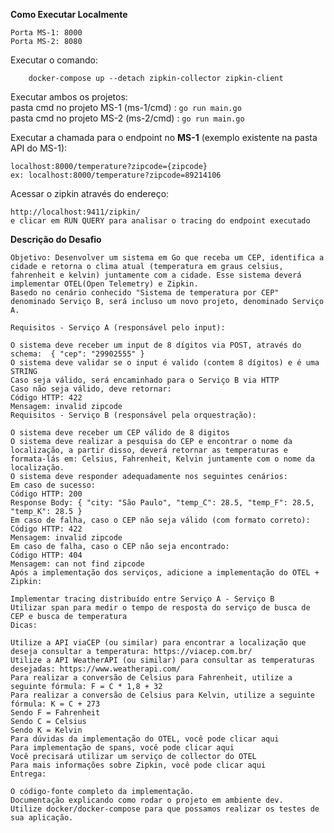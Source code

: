**Como Executar Localmente**
	
	Porta MS-1: 8000
	Porta MS-2: 8080

Executar o comando: 
	
		docker-compose up --detach zipkin-collector zipkin-client

Executar ambos os projetos:<br/> 
	pasta cmd no projeto MS-1 (ms-1/cmd) : <code>go run main.go</code> <br/> 
	pasta cmd no projeto MS-2 (ms-2/cmd) : <code>go run main.go</code>


Executar a chamada para o endpoint no **MS-1** (exemplo existente na pasta API do MS-1): 
	
	localhost:8000/temperature?zipcode={zipcode}	
	ex: localhost:8000/temperature?zipcode=89214106

 
Acessar o zipkin através do endereço: 
	
	http://localhost:9411/zipkin/   
	e clicar em RUN QUERY para analisar o tracing do endpoint executado  


**Descrição do Desafio**
    
    Objetivo: Desenvolver um sistema em Go que receba um CEP, identifica a cidade e retorna o clima atual (temperatura em graus celsius, fahrenheit e kelvin) juntamente com a cidade. Esse sistema deverá implementar OTEL(Open Telemetry) e Zipkin.
    Basedo no cenário conhecido "Sistema de temperatura por CEP" denominado Serviço B, será incluso um novo projeto, denominado Serviço A.
    
    Requisitos - Serviço A (responsável pelo input):
    
    O sistema deve receber um input de 8 dígitos via POST, através do schema:  { "cep": "29902555" }
    O sistema deve validar se o input é valido (contem 8 dígitos) e é uma STRING
    Caso seja válido, será encaminhado para o Serviço B via HTTP
    Caso não seja válido, deve retornar:
    Código HTTP: 422
    Mensagem: invalid zipcode
    Requisitos - Serviço B (responsável pela orquestração):
    
    O sistema deve receber um CEP válido de 8 digitos
    O sistema deve realizar a pesquisa do CEP e encontrar o nome da localização, a partir disso, deverá retornar as temperaturas e formata-lás em: Celsius, Fahrenheit, Kelvin juntamente com o nome da localização.
    O sistema deve responder adequadamente nos seguintes cenários:
    Em caso de sucesso:
    Código HTTP: 200
    Response Body: { "city: "São Paulo", "temp_C": 28.5, "temp_F": 28.5, "temp_K": 28.5 }
    Em caso de falha, caso o CEP não seja válido (com formato correto):
    Código HTTP: 422
    Mensagem: invalid zipcode
    ​​​Em caso de falha, caso o CEP não seja encontrado:
    Código HTTP: 404
    Mensagem: can not find zipcode
    Após a implementação dos serviços, adicione a implementação do OTEL + Zipkin:
    
    Implementar tracing distribuído entre Serviço A - Serviço B
    Utilizar span para medir o tempo de resposta do serviço de busca de CEP e busca de temperatura
    Dicas:
    
    Utilize a API viaCEP (ou similar) para encontrar a localização que deseja consultar a temperatura: https://viacep.com.br/
    Utilize a API WeatherAPI (ou similar) para consultar as temperaturas desejadas: https://www.weatherapi.com/
    Para realizar a conversão de Celsius para Fahrenheit, utilize a seguinte fórmula: F = C * 1,8 + 32
    Para realizar a conversão de Celsius para Kelvin, utilize a seguinte fórmula: K = C + 273
    Sendo F = Fahrenheit
    Sendo C = Celsius
    Sendo K = Kelvin
    Para dúvidas da implementação do OTEL, você pode clicar aqui
    Para implementação de spans, você pode clicar aqui
    Você precisará utilizar um serviço de collector do OTEL
    Para mais informações sobre Zipkin, você pode clicar aqui
    Entrega:
    
    O código-fonte completo da implementação.
    Documentação explicando como rodar o projeto em ambiente dev.
    Utilize docker/docker-compose para que possamos realizar os testes de sua aplicação.
